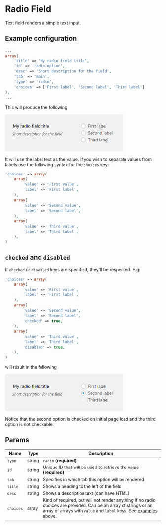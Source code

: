 # Radio Field

Text field renders a simple text input.
 
## Example configuration

```php
...
array(
    'title' => 'My radio field title',
    'id' => 'radio-option',
    'desc' => 'Short description for the field',
    'tab' => 'main',
    'type' => 'radio',
    'choices' => ['First label', 'Second label', 'Third label']
),
...
```

This will produce the following

![](../assets/radio-one.png)

It will use the label text as the value. If you wish to separate values from labels use the following syntax for the `choices` key:

```php
'choices' => array(
    array(
        'value' => 'First value',
        'label' => 'First label',
    ),
    array(
        'value' => 'Second value',
        'label' => 'Second label',
    ),
    array(
        'value' => 'Third value',
        'label' => 'Third label',
    ),
)
```

## `checked` and `disabled`

If `checked` or `disabled` keys are specified, they'll be respected. E.g:

```php
'choices' => array(
    array(
        'value' => 'First value',
        'label' => 'First label',
    ),
    array(
        'value' => 'Second value',
        'label' => 'Second label',
        'checked' => true,
    ),
    array(
        'value' => 'Third value',
        'label' => 'Third label',
        'disabled' => true,
    ),
)
```

will result in the following

![](../assets/radio-two.png)

Notice that the second option is checked on initial page load and the third option is not checkable.

## Params

| Name | Type | Description |
| --- | --- | --- |
| `type` | string | `radio` **(required)**
| `id` | string | Unique ID that will be used to retrieve the value **(required)**
| `tab` | string | Specifies in which tab this option will be rendered
| `title` | string | Shows a heading to the left of the field
| `desc` | string | Shows a description text (can have HTML)
| `choices` | array | Kind of required, but will not render anything if no radio choices are provided. Can be an array of strings or an array of arrays with `value` and `label` keys. See [examples](#example-configuration) above.